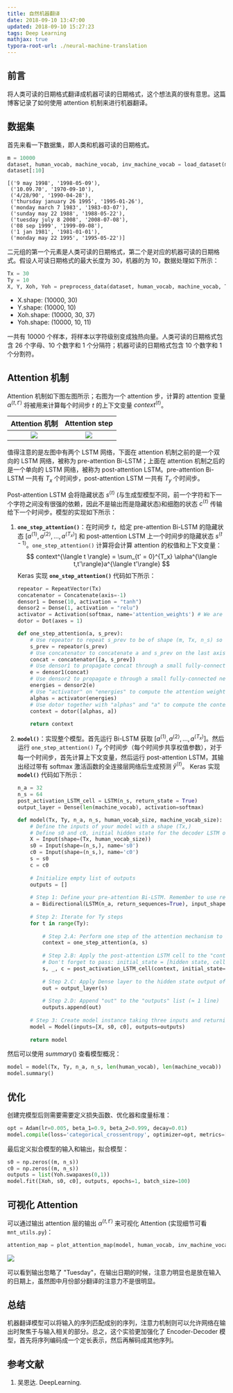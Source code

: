 ```yaml
---
title: 自然机器翻译
date: 2018-09-10 13:47:00
updated: 2018-09-10 15:27:23
tags: Deep Learning
mathjax: true
typora-root-url: ./neural-machine-translation
---
```


## 前言

将人类可读的日期格式翻译成机器可读的日期格式，这个想法真的很有意思。这篇博客记录了如何使用 attention 机制来进行机器翻译。

<!-- more -->

## 数据集

首先来看一下数据集，即人类和机器可读的日期格式。

``` python
m = 10000
dataset, human_vocab, machine_vocab, inv_machine_vocab = load_dataset(m)
dataset[:10]
```

```
[('9 may 1998', '1998-05-09'),
 ('10.09.70', '1970-09-10'),
 ('4/28/90', '1990-04-28'),
 ('thursday january 26 1995', '1995-01-26'),
 ('monday march 7 1983', '1983-03-07'),
 ('sunday may 22 1988', '1988-05-22'),
 ('tuesday july 8 2008', '2008-07-08'),
 ('08 sep 1999', '1999-09-08'),
 ('1 jan 1981', '1981-01-01'),
 ('monday may 22 1995', '1995-05-22')]
```

二元组的第一个元素是人类可读的日期格式，第二个是对应的机器可读的日期格式。假设人可读日期格式的最大长度为 30，机器的为 10，数据处理如下所示：

``` python
Tx = 30
Ty = 10
X, Y, Xoh, Yoh = preprocess_data(dataset, human_vocab, machine_vocab, Tx, Ty)
```

* X.shape: (10000, 30)
* Y.shape: (10000, 10)
* Xoh.shape: (10000, 30, 37)
* Yoh.shape: (10000, 10, 11)

一共有 10000 个样本，将样本以字符级别变成独热向量。人类可读的日期格式包含 26 个字母、10 个数字和 1 个分隔符；机器可读的日期格式包含 10 个数字和 1 个分割符。

## Attention 机制

Attention 机制如下图左图所示；右图为一个 attention 步，计算的 attention 变量 $\alpha^{\langle t, t' \rangle}$ 将被用来计算每个时间步 $t$ 的上下文变量 $context^{\langle t \rangle}$。

|    Attention 机制    |      Attention step      |
| :------------------: | :----------------------: |
| ![](attn_model.png) | ![](attn_mechanism.png) |

值得注意的是左图中有两个 LSTM 网络，下面在 attention 机制之前的是一个双向的 LSTM 网络，被称为 pre-attention Bi-LSTM；上面在 attention 机制之后的是一个单向的 LSTM 网络，被称为 post-attention LSTM。pre-attention Bi-LSTM 一共有 $T_x$ 个时间步，post-attention LSTM 一共有 $T_y$ 个时间步。

Post-attention LSTM 会将隐藏状态 $s^{\langle t \rangle}$ (与生成型模型不同，前一个字符和下一个字符之间没有很强的依赖，因此不是输出而是隐藏状态)和细胞的状态 $c^{\langle t \rangle}$ 传输给下一个时间步。模型的实现如下所示：

1. **`one_step_attention()`**：在时间步 $t$，给定 pre-attention Bi-LSTM 的隐藏状态 $[a^{\langle 1 \rangle},a^{\langle 2 \rangle}, ..., a^{\langle T_x \rangle}]$ 和 post-attention LSTM 上一个时间步的隐藏状态 $s^{\langle t-1 \rangle}$。`one_step_attention()` 计算将会计算 attention 的权值和上下文变量：
   $$
   context^{\langle t \rangle} = \sum_{t' = 0}^{T_x} \alpha^{\langle t,t'\rangle}a^{\langle t'\rangle}
   $$
   Keras 实现 **`one_step_attention()`** 代码如下所示：
   ``` python
   repeator = RepeatVector(Tx)
   concatenator = Concatenate(axis=-1)
   densor1 = Dense(10, activation = "tanh")
   densor2 = Dense(1, activation = "relu")
   activator = Activation(softmax, name='attention_weights') # We are using a custom softmax(axis = 1) loaded in this notebook
   dotor = Dot(axes = 1)
   
   def one_step_attention(a, s_prev):
       # Use repeator to repeat s_prev to be of shape (m, Tx, n_s) so that you can concatenate it with all hidden states "a" (≈ 1 line)
       s_prev = repeator(s_prev)
       # Use concatenator to concatenate a and s_prev on the last axis (≈ 1 line)
       concat = concatenator([a, s_prev])
       # Use densor1 to propagate concat through a small fully-connected neural network to compute the "intermediate energies" variable e. (≈1 lines)
       e = densor1(concat)
       # Use densor2 to propagate e through a small fully-connected neural network to compute the "energies" variable energies. (≈1 lines)
       energies = densor2(e)
       # Use "activator" on "energies" to compute the attention weights "alphas" (≈ 1 line)
       alphas = activator(energies)
       # Use dotor together with "alphas" and "a" to compute the context vector to be given to the next (post-attention) LSTM-cell (≈ 1 line)
       context = dotor([alphas, a])
       
       return context
   ```

2. **`model()`**：实现整个模型。首先运行 Bi-LSTM 获取 $[a^{\langle 1 \rangle},a^{\langle 2 \rangle}, ..., a^{\langle T_x \rangle}]$。然后运行 `one_step_attention()` $T_y$ 个时间步（每个时间步共享权值参数），对于每一个时间步，首先计算上下文变量，然后运行 post-attention LSTM，其输出经过带有 softmax 激活函数的全连接层网络后生成预测 $\hat{y}^{\langle t \rangle}$。
   Keras 实现 **`model()`** 代码如下所示：

   ``` python
   n_a = 32
   n_s = 64
   post_activation_LSTM_cell = LSTM(n_s, return_state = True)
   output_layer = Dense(len(machine_vocab), activation=softmax)
   
   def model(Tx, Ty, n_a, n_s, human_vocab_size, machine_vocab_size):
       # Define the inputs of your model with a shape (Tx,)
       # Define s0 and c0, initial hidden state for the decoder LSTM of shape (n_s,)
       X = Input(shape=(Tx, human_vocab_size))
       s0 = Input(shape=(n_s,), name='s0')
       c0 = Input(shape=(n_s,), name='c0')
       s = s0
       c = c0
       
       # Initialize empty list of outputs
       outputs = []
       
       # Step 1: Define your pre-attention Bi-LSTM. Remember to use return_sequences=True. (≈ 1 line)
       a = Bidirectional(LSTM(n_a, return_sequences=True), input_shape=(m, Tx, n_a * 2))(X)
       
       # Step 2: Iterate for Ty steps
       for t in range(Ty):
       
           # Step 2.A: Perform one step of the attention mechanism to get back the context vector at step t (≈ 1 line)
           context = one_step_attention(a, s)
           
           # Step 2.B: Apply the post-attention LSTM cell to the "context" vector.
           # Don't forget to pass: initial_state = [hidden state, cell state] (≈ 1 line)
           s, _, c = post_activation_LSTM_cell(context, initial_state=[s, c])
           
           # Step 2.C: Apply Dense layer to the hidden state output of the post-attention LSTM (≈ 1 line)
           out = output_layer(s)
           
           # Step 2.D: Append "out" to the "outputs" list (≈ 1 line)
           outputs.append(out)
       
       # Step 3: Create model instance taking three inputs and returning the list of outputs. (≈ 1 line)
       model = Model(inputs=[X, s0, c0], outputs=outputs)
       
       return model
   ```

然后可以使用 $summary()$ 查看模型概况：

``` python
model = model(Tx, Ty, n_a, n_s, len(human_vocab), len(machine_vocab))
model.summary()
```

## 优化

创建完模型后则需要需要定义损失函数、优化器和度量标准：

``` python
opt = Adam(lr=0.005, beta_1=0.9, beta_2=0.999, decay=0.01)
model.compile(loss='categorical_crossentropy', optimizer=opt, metrics=['accuracy'])
```

最后定义拟合模型的输入和输出，拟合模型：

``` python
s0 = np.zeros((m, n_s))
c0 = np.zeros((m, n_s))
outputs = list(Yoh.swapaxes(0,1))
model.fit([Xoh, s0, c0], outputs, epochs=1, batch_size=100)
```

## 可视化 Attention

可以通过输出 attention 层的输出 $\alpha^{\langle t, t' \rangle}$ 来可视化 Attention (实现细节可看 `mnt_utils.py`)：

``` python
attention_map = plot_attention_map(model, human_vocab, inv_machine_vocab, "Tuesday 09 Oct 1993", num = 7, n_s = 64)
```

![](output.png)

可以看到输出忽略了 "Tuesday"，在输出日期的时候，注意力明显也是放在输入的日期上，虽然图中月份部分翻译的注意力不是很明显。

## 总结

机器翻译模型可以将输入的序列匹配成别的序列，注意力机制则可以允许网络在输出时聚焦于与输入相关的部分。总之，这个实验更加强化了 Encoder-Decoder 模型，首先将序列编码成一个定长表示，然后再解码成其他序列。

## 参考文献

1. 吴恩达. DeepLearning. 